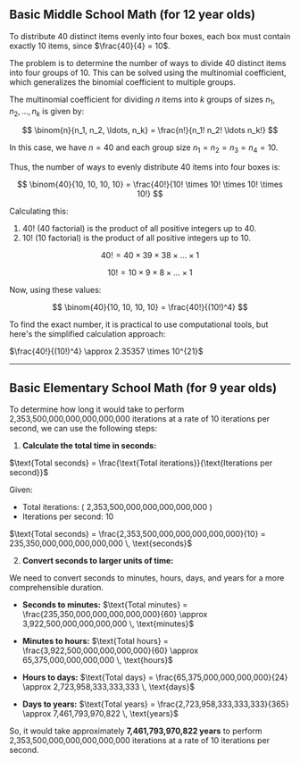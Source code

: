 ## Basic Middle School Math  (for 12 year olds)

To distribute 40 distinct items evenly into four boxes, each box must contain exactly 10 items, since $\frac{40}{4} = 10$.

The problem is to determine the number of ways to divide 40 distinct items into four groups of 10. This can be solved using the multinomial coefficient, which generalizes the binomial coefficient to multiple groups.

The multinomial coefficient for dividing $n$ items into $k$ groups of sizes $n_1, n_2, \ldots, n_k$ is given by:

$$
\binom{n}{n_1, n_2, \ldots, n_k} = \frac{n!}{n_1! n_2! \ldots n_k!}
$$

In this case, we have $n = 40$ and each group size $n_1 = n_2 = n_3 = n_4 = 10$.

Thus, the number of ways to evenly distribute 40 items into four boxes is:

$$
\binom{40}{10, 10, 10, 10} = \frac{40!}{10! \times 10! \times 10! \times 10!}
$$

Calculating this:

1. $40!$ (40 factorial) is the product of all positive integers up to 40.
2. $10!$ (10 factorial) is the product of all positive integers up to 10.

$$
40! = 40 \times 39 \times 38 \times \ldots \times 1
$$

$$
10! = 10 \times 9 \times 8 \times \ldots \times 1
$$

Now, using these values:

$$
\binom{40}{10, 10, 10, 10} = \frac{40!}{(10!)^4}
$$

To find the exact number, it is practical to use computational tools, but here's the simplified calculation approach:

$\frac{40!}{(10!)^4} \approx 2.35357 \times 10^{21}$

---

## Basic Elementary School Math (for 9 year olds)

To determine how long it would take to perform  2,353,500,000,000,000,000,000  iterations at a rate of 10 iterations per second, we can use the following steps:

1. **Calculate the total time in seconds:**

$\text{Total seconds} = \frac{\text{Total iterations}}{\text{Iterations per second}}$

Given:
- Total iterations: \( 2,353,500,000,000,000,000,000 \)
- Iterations per second: 10

$\text{Total seconds} = \frac{2,353,500,000,000,000,000,000}{10} = 235,350,000,000,000,000,000 \, \text{seconds}$

2. **Convert seconds to larger units of time:**

We need to convert seconds to minutes, hours, days, and years for a more comprehensible duration.

- **Seconds to minutes:**
  $\text{Total minutes} = \frac{235,350,000,000,000,000,000}{60} \approx 3,922,500,000,000,000,000 \, \text{minutes}$

- **Minutes to hours:**
  $\text{Total hours} = \frac{3,922,500,000,000,000,000}{60} \approx 65,375,000,000,000,000 \, \text{hours}$

- **Hours to days:**
  $\text{Total days} = \frac{65,375,000,000,000,000}{24} \approx 2,723,958,333,333,333 \, \text{days}$

- **Days to years:**
  $\text{Total years} = \frac{2,723,958,333,333,333}{365} \approx 7,461,793,970,822 \, \text{years}$

So, it would take approximately **7,461,793,970,822 years** to perform   2,353,500,000,000,000,000,000  iterations at a rate of 10 iterations per second.
